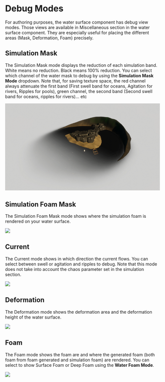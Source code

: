 # Debug Modes

For authoring purposes, the water surface component has debug view modes. Those views are available in Miscellaneous section in the water surface component. 
They are especially useful for placing the different areas (Mask, Deformation, Foam) precisely. 

## Simulation Mask
The Simulation Mask mode displays the reduction of each simulation band. White means no reduction. Black means 100% reduction. 
You can select which channel of the water mask to debug by using the **Simulation Mask Mode** dropdown. 
Note that, for saving texture space, the red channel always attenuate the first band (First swell band for oceans, Agitation for rivers, Ripples for pools), green channel, the second band (Second swell band for oceans, ripples for rivers)... etc

![](Images/water-debug-simulationmask.png)


## Simulation Foam Mask
The Simulation Foam Mask mode shows where the simulation foam is rendered on your water surface.  

![](Images/water-debug-foammask.png)


## Current
The Current mode shows in which direction the current flows. You can select between swell or agitation and ripples to debug.
Note that this mode does not take into account the chaos parameter set in the simulation section.

![](Images/water-debug-current.png)


## Deformation
The Deformation mode shows the deformation area and the deformation height of the water surface. 

![](Images/water-debug-deformation.png)


## Foam
The Foam mode shows the foam are and where the generated foam (both foam from foam generated and simulation foam) are rendered. 
You can select to show Surface Foam or Deep Foam using the **Water Foam Mode**. 

![](Images/water-debug-foam.png)



